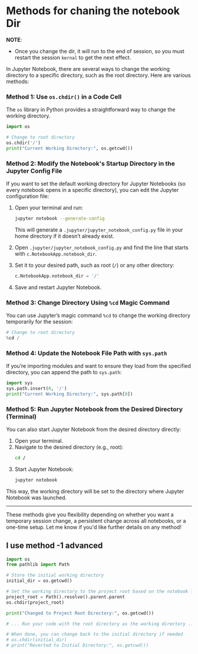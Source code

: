 # Methods for chaning the notebook Dir

**NOTE**:

- Once you change the dir, it will run to the end of session, so you must
  restart the session `kernal` to get the next effect.

In Jupyter Notebook, there are several ways to change the working directory to
a specific directory, such as the root directory. Here are various methods:

### Method 1: Use `os.chdir()` in a Code Cell

The `os` library in Python provides a straightforward way to change the working directory.

```python
import os

# Change to root directory
os.chdir('/')
print("Current Working Directory:", os.getcwd())
```

### Method 2: Modify the Notebook's Startup Directory in the Jupyter Config File

If you want to set the default working directory for Jupyter Notebooks (so
every notebook opens in a specific directory), you can edit the Jupyter
configuration file:

1. Open your terminal and run:

   ```bash
   jupyter notebook --generate-config
   ```

   This will generate a `.jupyter/jupyter_notebook_config.py` file in your home directory if it doesn’t already exist.

2. Open `.jupyter/jupyter_notebook_config.py` and find the line that starts with `c.NotebookApp.notebook_dir`.

3. Set it to your desired path, such as root (`/`) or any other directory:

   ```python
   c.NotebookApp.notebook_dir = '/'
   ```

4. Save and restart Jupyter Notebook.

### Method 3: Change Directory Using `%cd` Magic Command

You can use Jupyter’s magic command `%cd` to change the working directory
temporarily for the session:

```python
# Change to root directory
%cd /
```

### Method 4: Update the Notebook File Path with `sys.path`

If you’re importing modules and want to ensure they load from the specified
directory, you can append the path to `sys.path`:

```python
import sys
sys.path.insert(0, '/')
print("Current Working Directory:", sys.path[0])
```

### Method 5: Run Jupyter Notebook from the Desired Directory (Terminal)

You can also start Jupyter Notebook from the desired directory directly:

1. Open your terminal.
2. Navigate to the desired directory (e.g., root):
   ```bash
   cd /
   ```
3. Start Jupyter Notebook:
   ```bash
   jupyter notebook
   ```

This way, the working directory will be set to the directory where Jupyter Notebook was launched.

---

These methods give you flexibility depending on whether you want a temporary
session change, a persistent change across all notebooks, or a one-time setup.
Let me know if you'd like further details on any method!

## I use method -1 advanced

```py
import os
from pathlib import Path

# Store the initial working directory
initial_dir = os.getcwd()

# Set the working directory to the project root based on the notebook location
project_root = Path().resolve().parent.parent
os.chdir(project_root)

print("Changed to Project Root Directory:", os.getcwd())

# ... Run your code with the root directory as the working directory ...

# When done, you can change back to the initial directory if needed
# os.chdir(initial_dir)
# print("Reverted to Initial Directory:", os.getcwd())
```

